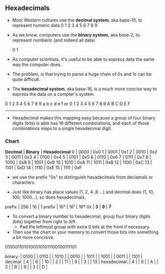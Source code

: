 ## Hexadecimals

- Most Western cultures use the **decimal system**, aka base-10, to represent numeric data
	0	1	2	3	4	5	6	7	8	9 

- As we know, computers use the **binary system**, aka base-2, to represent numberic
(and indeed all data)

	0 	1

- As computer scientists, it's useful to be able to express data the same way the computer does.
- The problem, is that trying to parse a huge chain of 0s and 1s can be quite difficult.

- The **hexadecimal system**, aka base-16, is a much more concise way to express the data
on a compter's system.

0	1	2 	3 	4	5	6	7	8	9	a	b	c	d	e	f
or
0	1	2 	3 	4	5	6	7	8	9	A	B	C	D	E	F

---

- Hexadecimal makes this mapping easy because a group of four binary digits (bits) is able has 16
different combinations, and each of those combinations maps to a single hexadecimal digit.

### Chart

**Decimal** | **Binary** | **Hexadecimal**
0 | 0000 | 0x0
1 | 0001 | 0x1
2 | 0010 | 0x2
3 | 0011 | 0x3
4 | 0100 | 0x4
5 | 0101 | 0x5
6 | 0110 | 0x6
7 | 0111 | 0x7
8 | 1000 | 0x8
9 | 1001 | 0x9
10 | 1010 | 0xA
11 | 1011 | 0xB
12 | 1100 | 0xC
13 | 1101 | 0xD
14 | 1110 | 0xE
15 | 1111 | 0xF

- we use the prefix "0x" to distinguish hexadecimals from deciamals or characters.

- Just like binary has place values (1, 2, 4 ,8 ...) and decimal does (1, 10, 100, 1000...),
 so does hexadecimals.

prefix | 256 | 16 | 1
prefix | 16²	| 16¹ | 16º
 0x | **3** | **9** | **7**

- To convert a binary number to hexadecimal, group four binary digits (bits) together from right to left.
	- Pad the leftmost group with extra 0 bits at the front if necessary.
- Then use the chart or your memory to convert those bits into something a bit more concisive.

01000110101000101011100100111101

binary: | 0100 |	| 0110 |	| 1010 |	| 0010 | 	| 1011 |	| 1001 |	| 0011 |	| 1101 |
decimal:	| 4 |	| 6 |	| 10 |	| 2 |	| 11 |	| 9 |	| 3 |	| 13 |
hexadecimal:	 | 4 |	| 6 |	| A |	| 2 |	| B |	| 9 |	| 3 |	| D |